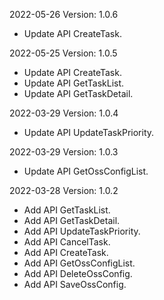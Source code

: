 2022-05-26 Version: 1.0.6
- Update API CreateTask.

2022-05-25 Version: 1.0.5
- Update API CreateTask.
- Update API GetTaskList.
- Update API GetTaskDetail.

2022-03-29 Version: 1.0.4
- Update API UpdateTaskPriority.

2022-03-29 Version: 1.0.3
- Update API GetOssConfigList.

2022-03-28 Version: 1.0.2
- Add API GetTaskList.
- Add API GetTaskDetail.
- Add API UpdateTaskPriority.
- Add API CancelTask.
- Add API CreateTask.
- Add API GetOssConfigList.
- Add API DeleteOssConfig.
- Add API SaveOssConfig.

